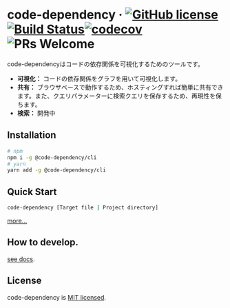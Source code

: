# code-dependency · [![GitHub license](https://img.shields.io/badge/license-MIT-blue.svg)](https://github.com/Himenon/code-dependency/blob/master/LICENSE)[![Build Status](https://travis-ci.com/Himenon/code-dependency.svg?branch=master)](https://travis-ci.com/Himenon/code-dependency)[![codecov](https://codecov.io/gh/Himenon/code-dependency/branch/master/graph/badge.svg)](https://codecov.io/gh/Himenon/code-dependency)![PRs Welcome](https://img.shields.io/badge/PRs-welcome-brightgreen.svg)

code-dependencyはコードの依存関係を可視化するためのツールです。

* **可視化：** コードの依存関係をグラフを用いて可視化します。
* **共有：** ブラウザベースで動作するため、ホスティングすれば簡単に共有できます。また、クエリパラメーターに検索クエリを保存するため、再現性を保ちます。
* **検索：** 開発中

## Installation

```sh
# npm
npm i -g @code-dependency/cli
# yarn
yarn add -g @code-dependency/cli
```

## Quick Start

```sh
code-dependency [Target file | Project directory]
```

[more...](./packages/cli/README.md)

## How to develop.

[see docs](./HOW_TO_DEVELOP.md).

## License

code-dependency is [MIT licensed](https://github.com/Himenon/code-dependency/blob/master/LICENSE).
